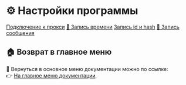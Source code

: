 # ⚙️ Настройки программы

[Подключение к прокси](Настройки/Подключение_к_прокси.md)
[📝 Запись времени](Настройки/Запись_времени.md)
[Запись id и hash](Настройки/Запись_id_и_hash.md)
[📝 Запись сообщения](Настройки/Запись_сообщения.md)


## 🏠 Возврат в главное меню

🔗 Вернуться в основное меню документации можно по ссылке:  
👉 [На главное меню документации](https://github.com/pyadrus/Telegram_Commentator_GPT/blob/9e3130f21e039bde487ee40cc2cdefce31c6b047/doc/doc.md).